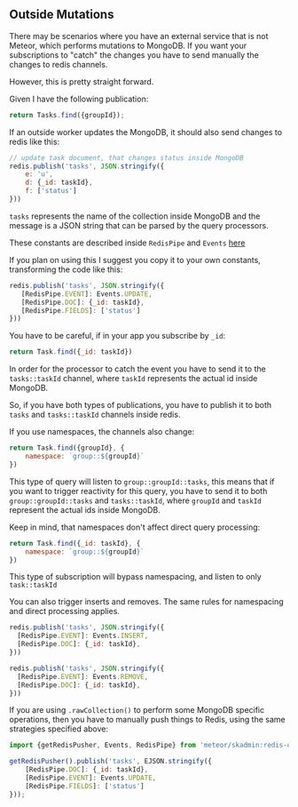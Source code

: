 ## Outside Mutations

There may be scenarios where you have an external service that is not Meteor, which
performs mutations to MongoDB. If you want your subscriptions to "catch" the changes you have to send 
manually the changes to redis channels.

However, this is pretty straight forward.

Given I have the following publication:
```js
return Tasks.find({groupId});
```

If an outside worker updates the MongoDB, it should also send changes to redis like this:

```js
// update task document, that changes status inside MongoDB
redis.publish('tasks', JSON.stringify({
    e: 'u',
    d: {_id: taskId},
    f: ['status']
}))
```

`tasks` represents the name of the collection inside MongoDB and the message is a JSON string that can be parsed by the query processors.

These constants are described inside `RedisPipe` and `Events` [here](../lib/constants.js)

If you plan on using this I suggest you copy it to your own constants, transforming the code like this:

```js
redis.publish('tasks', JSON.stringify({
   [RedisPipe.EVENT]: Events.UPDATE,
   [RedisPipe.DOC]: {_id: taskId},
   [RedisPipe.FIELDS]: ['status']
}))
```

You have to be careful, if in your app you subscribe by `_id`:
```js
return Task.find({_id: taskId})
```

In order for the processor to catch the event you have to send it to the `tasks::taskId` channel, where `taskId` represents the actual id inside MongoDB.

So, if you have both types of publications, you have to publish it to both `tasks` and `tasks::taskId` channels inside redis.

If you use namespaces, the channels also change:
```js
return Task.find({groupId}, {
    namespace: `group::${groupId}`
})
```

This type of query will listen to `group::groupId::tasks`, this means that if you want to trigger reactivity for this query,
you have to send it to both `group::groupId::tasks` and `tasks::taskId`, where `groupId` and `taskId` represent the actual ids inside MongoDB.

Keep in mind, that namespaces don't affect direct query processing:
```js
return Task.find({_id: taskId}, {
    namespace: `group::${groupId}`
})
```

This type of subscription will bypass namespacing, and listen to only `task::taskId`

You can also trigger inserts and removes.
The same rules for namespacing and direct processing applies.

```js
redis.publish('tasks', JSON.stringify({
  [RedisPipe.EVENT]: Events.INSERT,
  [RedisPipe.DOC]: {_id: taskId},
}))
```

```js
redis.publish('tasks', JSON.stringify({
  [RedisPipe.EVENT]: Events.REMOVE,
  [RedisPipe.DOC]: {_id: taskId},
}))
```

If you are using `.rawCollection()` to perform some MongoDB specific operations, then you have to manually push things to Redis,
using the same strategies specified above:

```js
import {getRedisPusher, Events, RedisPipe} from 'meteor/skadmin:redis-oplog';

getRedisPusher().publish('tasks', EJSON.stringify({
    [RedisPipe.DOC]: {_id: taskId},
    [RedisPipe.EVENT]: Events.UPDATE,
    [RedisPipe.FIELDS]: ['status']
}));
```

